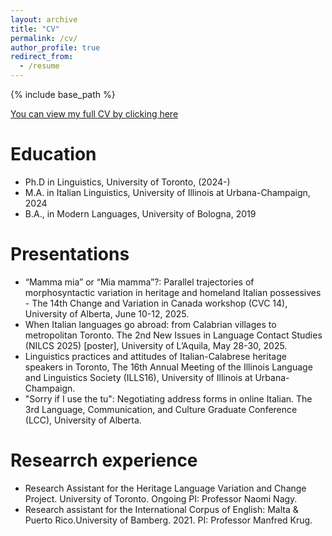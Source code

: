```yaml
---
layout: archive
title: "CV"
permalink: /cv/
author_profile: true
redirect_from:
  - /resume
---
```


{% include base_path %}

[You can view my full CV by clicking here](https://costanzavallicelli.github.io/files/CostanzaVallicelli_CV_11June025.pdf)


Education
======
* Ph.D in Linguistics, University of Toronto, (2024-)
* M.A. in Italian Linguistics, University of Illinois at Urbana-Champaign, 2024
* B.A., in Modern Languages, University of Bologna, 2019

Presentations
======
- “Mamma mia” or “Mia mamma”?: Parallel trajectories of morphosyntactic variation in heritage and homeland Italian possessives - The 14th Change and Variation in Canada workshop (CVC 14), University of Alberta, June 10-12, 2025.
- When Italian languages go abroad: from Calabrian villages to metropolitan Toronto. The 2nd New Issues in Language Contact Studies (NILCS 2025) [poster], University of L’Aquila, May 28-30, 2025.
- Linguistics practices and attitudes of Italian-Calabrese heritage speakers in Toronto, The 16th Annual Meeting of the Illinois Language and Linguistics Society (ILLS16), University of Illinois at Urbana-Champaign.
- "Sorry if I use the tu": Negotiating address forms in online Italian. The 3rd Language, Communication, and Culture Graduate Conference (LCC), University of Alberta.

Researrch experience
======
* Research Assistant for the Heritage Language Variation and Change Project. University of Toronto. Ongoing PI: Professor Naomi Nagy.
* Research assistant for the International Corpus of English: Malta & Puerto Rico.University of Bamberg. 2021. PI: Professor Manfred Krug.

